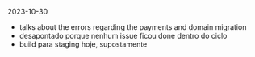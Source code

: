 2023-10-30
- talks about the errors regarding the payments and domain migration
- desapontado porque nenhum issue ficou done dentro do ciclo
- build para staging hoje, supostamente

